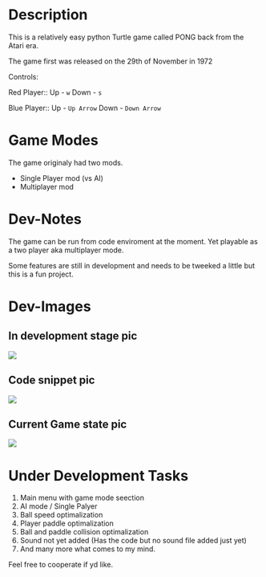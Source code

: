 # Description
This is a relatively easy python Turtle game called PONG back from the Atari era.

The game first was released on the 29th of November in 1972

Controls:

Red Player::
Up - `w`
Down - `s`

Blue Player::
Up - `Up Arrow`
Down - `Down Arrow`

# Game Modes

The game originaly had two mods.

- Single Player mod (vs AI)
- Multiplayer mod 

# Dev-Notes

The game can be run from code enviroment at the moment. Yet playable as a two player
aka multiplayer mode. 

Some features are still in development and needs to be tweeked a little but this is a fun project.

# Dev-Images

## In development stage pic
<img src="https://github.com/norbert-dev/Pong-Game/blob/main/indev.jpg">

## Code snippet pic
<img src="https://github.com/norbert-dev/Pong-Game/blob/main/Code.jpg">

## Current Game state pic
<img src="https://github.com/norbert-dev/Pong-Game/blob/main/game.jpg">


# Under Development Tasks

1. Main menu with game mode seection
2. AI mode / Single Palyer
3. Ball speed optimalization
4. Player paddle optimalization
5. Ball and paddle collision optimalization
6. Sound not yet added (Has the code but no sound file added just yet)
7. And many more what comes to my mind.

Feel free to cooperate if yd like.
